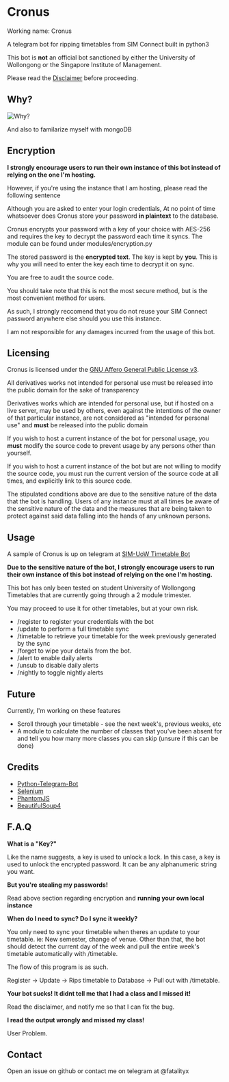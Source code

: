 # Cronus

Working name: Cronus

A telegram bot for ripping timetables from SIM Connect built in python3

This bot is **not** an official bot sanctioned by either the University of Wollongong or the Singapore Institute of Management.

Please read the [Disclaimer](DISCLAIMER.md) before proceeding.

## Why?

![Why?](https://i.imgur.com/7b3GTNU.png "Why?")

And also to familarize myself with mongoDB

## Encryption

**I strongly encourage users to run their own instance of this bot instead of relying on the one I'm hosting.**

However, if you're using the instance that I am hosting, please read the following sentence

Although you are asked to enter your login credentials, At no point of time whatsoever does Cronus store your password **in plaintext** to the database.

Cronus encrypts your password with a key of your choice with AES-256 and requires the key to decrypt the password each time it syncs. The module can be found under modules/encryption.py

The stored password is the **encrypted text**. The key is kept by **you**. This is why you will need to enter the key each time to decrypt it on sync.

You are free to audit the source code.

You should take note that this is not the most secure method, but is the most convenient method for users.

As such, I strongly reccomend that you do not reuse your SIM Connect password anywhere else should you use this instance.

I am not responsible for any damages incurred from the usage of this bot.


## Licensing

Cronus is licensed under the [GNU Affero General Public License v3](LICENSE).

All derivatives works not intended for personal use must be released into the public domain for the sake of transparency

Derivatives works which are intended for personal use, but if hosted on a live server, may be used by others, even against the intentions of the owner of that particular instance, are not considered as "intended for personal use" and **must** be released into the public domain

If you wish to host a current instance of the bot for personal usage, you **must** modify the source code to prevent usage by any persons other than yourself.

If you wish to host a current instance of the bot but are not willing to modify the source code, you must run the current version of the source code at all times, and explicitly link to this source code.

The stipulated conditions above are due to the sensitive nature of the data that the bot is handling. Users of any instance must at all times be aware of the sensitive nature of the data and the measures that are being taken to protect against said data falling into the hands of any unknown persons. 

## Usage

A sample of Cronus is up on telegram at [SIM-UoW Timetable Bot](https://t.me/Uow_sim_tt_bot)

**Due to the sensitive nature of the bot, I strongly encourage users to run their own instance of this bot instead of relying on the one I'm hosting.**

This bot has only been tested on student University of Wollongong Timetables that are currently going through a 2 module trimester.

You may proceed to use it for other timetables, but at your own risk.

* /register to register your credentials with the bot
* /update to perform a full timetable sync
* /timetable to retrieve your timetable for the week previously generated by the sync
* /forget to wipe your details from the bot.
* /alert to enable daily alerts
* /unsub to disable daily alerts
* /nightly to toggle nightly alerts

## Future

Currently, I'm working on these features

* Scroll through your timetable - see the next week's, previous weeks, etc
* A module to calculate the number of classes that you've been absent for and tell you how many more classes you can skip (unsure if this can be done)


## Credits
* [Python-Telegram-Bot](https://github.com/python-telegram-bot/python-telegram-bot)
* [Selenium](https://pypi.python.org/pypi/selenium)
* [PhantomJS](https://bitbucket.org/ariya/phantomjs/downloads/)
* [BeautifulSoup4](https://code.launchpad.net/beautifulsoup/)

## F.A.Q

**What is a "Key?"**

Like the name suggests, a key is used to unlock a lock. In this case, a key is used to unlock the encrypted password. It can be any alphanumeric string you want.

**But you're stealing my passwords!**

Read above section regarding encryption and **running your own local instance**

**When do I need to sync? Do I sync it weekly?**

You only need to sync your timetable when theres an update to your timetable. ie: New semester, change of venue.
Other than that, the bot should detect the current day of the week and pull the entire week's timetable automatically with /timetable.

The flow of this program is as such.

Register -> Update -> Rips timetable to Database -> Pull out with /timetable.

**Your bot sucks! It didnt tell me that I had a class and I missed it!**

Read the disclaimer, and notify me so that I can fix the bug.

**I read the output wrongly and missed my class!**

User Problem.


## Contact

Open an issue on github or contact me on telegram at @fatalityx
